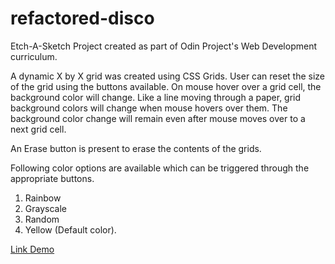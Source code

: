 # refactored-disco
Etch-A-Sketch Project created as part of Odin Project's Web Development curriculum.

A dynamic X by X grid was created using CSS Grids. User can reset the size of the grid using the buttons available.
On mouse hover over a grid cell, the background color will change. Like a line moving through a paper, grid background colors will change when mouse hovers over them. The background color change will remain even after mouse moves over to a next grid cell.

An Erase button is present to erase the contents of the grids.

Following color options are available which can be triggered through the appropriate buttons.
1. Rainbow
2. Grayscale
3. Random
4. Yellow (Default color).

[Link Demo](https://vignesh-2896.github.io/refactored-disco/)

